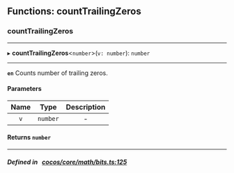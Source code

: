 ## Functions: countTrailingZeros

### countTrailingZeros


___
▸ **countTrailingZeros**<`number`\>(`v: number`): `number`
___


**`en`** Counts number of trailing zeros.



#### Parameters

| Name | Type | Description |
| :------: | :------: | :------: |
| `v` | `number` | - |

#### Returns `number` 
___


##### Defined in &nbsp;   [cocos/core/math/bits.ts:125](https://github.com/cocos-creator/engine/blob/c7bf6b8a9/cocos/core/math/bits.ts#L125)&nbsp;
